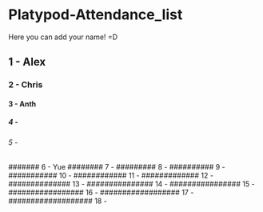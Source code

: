 # Platypod-Attendance_list
Here you can add your name! =D

## 1 - Alex
### 2 - Chris
#### 3 - Anth
##### 4 - 
###### 5 - 
####### 6 - Yue
######## 7 - 
######### 8 - 
########## 9 - 
########### 10 -
############ 11 -
############# 12 -
############## 13 -
############### 14 -
################ 15 -
################# 16 -
################## 17 - 
################### 18 -









